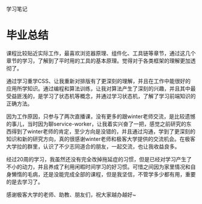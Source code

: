 学习笔记

# 毕业总结

课程比较贴近实际工作，最喜欢浏览器原理、组件化、工具链等章节，通过这几个章节的学习，了解到了平时用的工具的基本原理。觉得对于各类框架的理解更加透彻了。

通过学习重学CSS、让我重新对排版有了更深刻的理解，并且在工作中能很好的应用所学知识。通过编程和算法训练，让我对算法产生了深刻的兴趣，并且其中最受益匪浅的，是学习了状态机等概念，并通过学习状态机，了解了学习前端知识的正确方法。

因为工作原因，只参与了两次直播课，没有更多的跟winter老师交流，是比较遗憾的事儿，当时因为聊service-worker，让我着实兴奋了一把，感觉之前研究的东西得到了winter老师的肯定，至少方向是没错的，并且通过沟通，学到了更深刻的知识和新的研究方向，真的很感谢winter老师和极客大学提供的交流机会。在极客大学拉的群里，认识了不少志同道合的朋友，一起交流，也让我收益良多。

经过20周的学习，我虽然还没有完全改掉拖延症的习惯，但是已经对学习产生了不小的动力，并且养成了利用闲暇时间学习的好习惯。可惜之间因为家里情况和自身懒惰的毛病，还是没能完成全部的课程，但是我坚信，不管学多少都有用，重要的是去学习了。

感谢极客大学的老师、助教、朋友们，祝大家越办越好~
